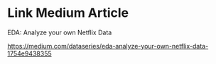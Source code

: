 # Link Medium Article

EDA: Analyze your own Netflix Data

https://medium.com/dataseries/eda-analyze-your-own-netflix-data-1754e9438355
